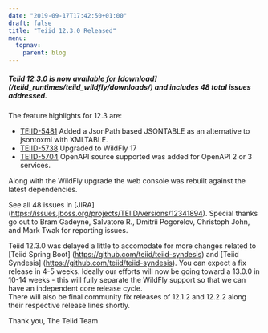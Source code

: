 ```yaml
---
date: "2019-09-17T17:42:50+01:00"
draft: false
title: "Teiid 12.3.0 Released"
menu:
  topnav:
    parent: blog
---
```


##### Teiid 12.3.0 is now available for [download] (/teiid_runtimes/teiid_wildfly/downloads/) and includes 48 total issues addressed.

<!--more-->

The feature highlights for 12.3 are:

<ul>
  <li><a href="https://issues.jboss.org/browse/TEIID-5481">TEIID-5481</a> Added a JsonPath based JSONTABLE as an alternative to jsontoxml with XMLTABLE.</li>
  <li><a href="https://issues.jboss.org/browse/TEIID-5738">TEIID-5738</a> Upgraded to WildFly 17</li>
  <li><a href="https://issues.jboss.org/browse/TEIID-5704">TEIID-5704</a> OpenAPI source supported was added for OpenAPI 2 or 3 services.</li>
</ul>

Along with the WildFly upgrade the web console was rebuilt against the latest dependencies.

See all 48 issues in [JIRA] (https://issues.jboss.org/projects/TEIID/versions/12341894).  Special thanks go out to Bram Gadeyne, Salvatore R., Dmitrii Pogorelov, Christoph John, and Mark Twak for reporting issues.

Teiid 12.3.0 was delayed a little to accomodate for more changes related to [Teiid Spring Boot] (https://github.com/teiid/teiid-syndesis) and [Teiid Syndesis] (https://github.com/teiid/teiid-syndesis).
You can expect a fix release in 4-5 weeks.  Ideally our efforts will now be going toward a 13.0.0 in 10-14 weeks - this will fully separate the WildFly support so that we can have an independent core release cycle.  
There will also be final community fix releases of 12.1.2 and 12.2.2 along their respective release lines shortly.

Thank you, 
The Teiid Team

